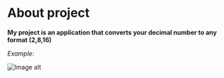 # About project
**My project is an application that converts your decimal number to any format (2,8,16)**

*Example*:




![Image alt](https://github.com/ViVA505/converter_numbers/assets/119343910/585f2558-6cb1-4c56-9d21-5c1dceefe02c)





